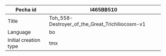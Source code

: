 |Pecha id | I465BB510
| --- | --- 
|Title | Toh_558-Destroyer_of_the_Great_Trichiliocosm-v1 
|Language | bo
|Initial creation type | tmx